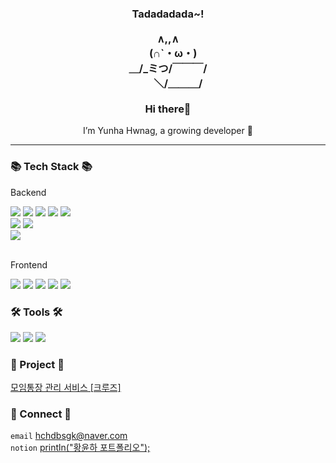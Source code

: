 <h3 align="center">
	Tadadadada~!<br><br>
	   ∧,,∧<br>
	　(∩`・ω・)<br>
	＿/_ミつ/￣￣￣/<br>
	　　＼/＿＿＿/<br>
	<br/>
 	Hi there👋
</h3>
<div align="center">
	I’m Yunha Hwnag, a growing developer 🌱
</div>
<hr/>
<h3>📚 Tech Stack 📚</h3>
<p>Backend</p>
<div>
	<img src="https://img.shields.io/badge/Java-FF6A00?style=flat&logo=OpenJDK&logoColor=white"/>
	 <img src="https://img.shields.io/badge/Spring-6DB33F?style=flat&logo=spring&logoColor=white"/>
	<img src="https://img.shields.io/badge/Springboot-6DB33F?style=flat&logo=springboot&logoColor=white"/>
	<img src="https://img.shields.io/badge/Ibatis-000000?style=flat&logo=ibatis&logoColor=white"/>
	<img src="https://img.shields.io/badge/Mybatis-000000?style=flat&logo=mybatis&logoColor=white"/>
</div>
<div>
	<img src="https://img.shields.io/badge/Oracle-F80000?style=flat&logo=oracle&logoColor=white"/>
	<img src="https://img.shields.io/badge/H2 Console-F24C53?style=flat&logo=h2&logoColor=white"/>
</div>
<div>
	<img src="https://img.shields.io/badge/Apachetomcat-F8DC75?style=flat&logo=apachetomcat&logoColor=white"/>
</div>
<br/>
<p>Frontend</p>
<div>
	<img src="https://img.shields.io/badge/Html5-E34F26?style=flat&logo=html5&logoColor=white"/>
	<img src="https://img.shields.io/badge/CSS3-1572B6?style=flat&logo=css3&logoColor=white"/>
	<img src="https://img.shields.io/badge/JavaScript-F7DF1E?style=flat&logo=javascript&logoColor=white"/>
	<img src="https://img.shields.io/badge/Jquery-0769AD?style=flat&logo=jquery&logoColor=white"/>
	<img src="https://img.shields.io/badge/Ajax-DD0700?style=flat&logo=ajax&logoColor=white"/>
</div>

<h3>🛠️ Tools 🛠️</h3>
<div>
	<img src="https://img.shields.io/badge/IntelliJ-000000?style=flat&logo=intellijidea&logoColor=white"/>
	<img src="https://img.shields.io/badge/Eclipse-2C2255?style=flat&logo=eclipseide&logoColor=white"/>
	<img src="https://img.shields.io/badge/VisualStudioCode-007ACC?style=flat&logo=visualstudiocode&logoColor=white"/>
</div>

<h3>🎨 Project 🎨</h3>

<a href="https://yunssiii.notion.site/3e8eec91a63543599f2dbb207360f8b9?pvs=4">모임통장 관리 서비스 [크루즈]</a>

<h3>🤝 Connect 🤝</h3>

`email` hchdbsgk@naver.com <br/>
`notion` <a href="https://yunssiii.notion.site/Yunha-s-PORTFOLIO-005847b898fc46b485078cf37278dacf?pvs=4">println("황윤하 포트폴리오");</a>


